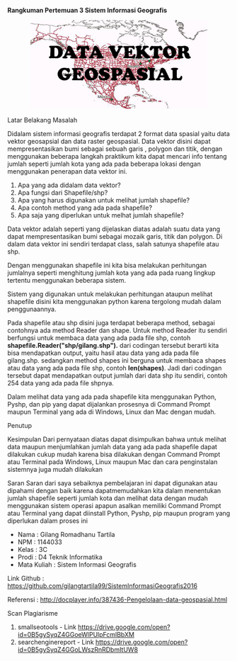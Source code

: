 **Rangkuman Pertemuan 3 Sistem Informasi Geografis**

<p align="center">
  <img src="../../img/vektorgeo.jpg" width="400px">
</p>

Latar Belakang Masalah

Didalam sistem informasi geografis terdapat 2 format data spasial yaitu data vektor geosapsial dan data raster geospasial. Data vektor disini dapat mempresentasikan bumi sebagai sebuah garis , polygon dan titik, dengan menggunakan beberapa langkah praktikum kita dapat mencari info tentang jumlah seperti jumlah kota yang ada pada beberapa lokasi dengan menggunakan penerapan data vektor ini.

1. Apa yang ada didalam data vektor?
2. Apa fungsi dari Shapefile/shp?
3. Apa yang harus digunakan untuk melihat jumlah shapefile?
4. Apa contoh method yang ada pada shapefile?
5. Apa saja yang diperlukan untuk melhat jumlah shapefile?

Data vektor adalah seperti yang dijelaskan diatas adalah suatu data yang dapat mempresentasikan bumi sebagai mozaik garis, titik dan polygon. Di dalam data vektor ini sendiri terdapat class, salah satunya shapefile atau shp.

Dengan menggunakan shapefile ini kita bisa melakukan perhitungan jumlalnya seperti menghitung jumlah kota yang ada pada ruang lingkup tertentu menggunakan beberapa sistem.

Sistem yang digunakan untuk melakukan perhitungan ataupun melihat shapefile disini kita menggunakan python karena tergolong mudah dalam penggunaannya.

Pada shapefile atau shp disini juga terdapat beberapa method, sebagai contohnya ada method Reader dan shape. Untuk method Reader itu sendiri berfungsi untuk membaca data yang ada pada file shp, contoh **shapefile.Reader(&quot;shp/gilang.shp&quot;).** dari codingan tersebut berarti kita bisa mendapatkan output, yaitu hasil atau data yang ada pada file gilang.shp. sedangkan method shapes ini berguna untuk membaca shapes atau data yang ada pada file shp, contoh **len(shapes)**. Jadi dari codingan tersebut dapat mendapatkan output jumlah dari data shp itu sendiri, contoh 254 data yang ada pada file shpnya.

Dalam melihat data yang ada pada shapefile kita menggunakan Python, Pyshp, dan pip yang dapat dijalankan prosesnya di Command Prompt maupun Terminal yang ada di Windows, Linux dan Mac dengan mudah.

Penutup

Kesimpulan
Dari pernyataan diatas dapat disimpulkan bahwa untuk melihat data maupun menjumlahkan jumlah data yang ada pada shapefile dapat dilakukan cukup mudah karena bisa dilakukan dengan Command Prompt atau Terminal pada Windows, Linux maupun Mac dan cara penginstalan sistemnya juga mudah dilakukan

Saran
Saran dari saya sebaiknya pembelajaran ini dapat digunakan atau dipahami dengan baik karena dapatmemudahkan kita dalam menentukan jumlah shapefile seperti jumlah kota dan melihat data dengan mudah menggunakan sistem operasi apapun asalkan memiliki Command Prompt atau Terminal yang dapat diinstall Python, Pyshp, pip maupun program yang diperlukan dalam proses ini

* Nama : Gilang Romadhanu Tartila
* NPM : 1144033
* Kelas : 3C
* Prodi : D4 Teknik Informatika
* Mata Kuliah : Sistem Informasi Geografis

Link Github : https://github.com/gilangtartila99/SistemInformasiGeografis2016

Referensi : http://docplayer.info/387436-Pengelolaan-data-geospasial.html

Scan Plagiarisme

1. smallseotools - Link https://drive.google.com/open?id=0B5gySyqZ4GGoeWlPUlpFcmlBbXM
2. searchenginereport - Link https://drive.google.com/open?id=0B5gySyqZ4GGoLWszRnRDbmItUW8